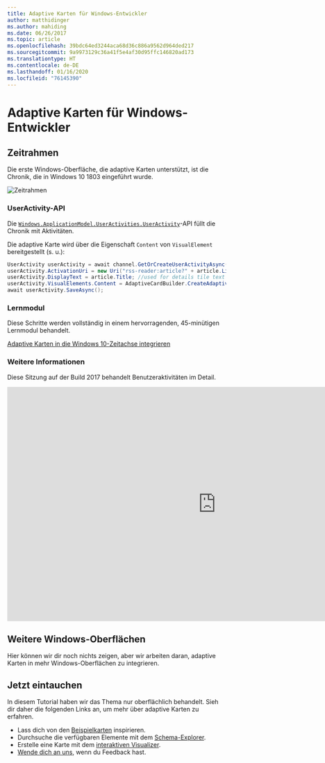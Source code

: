 ```yaml
---
title: Adaptive Karten für Windows-Entwickler
author: matthidinger
ms.author: mahiding
ms.date: 06/26/2017
ms.topic: article
ms.openlocfilehash: 39bdc64ed3244aca68d36c886a9562d964ded217
ms.sourcegitcommit: 9a9973129c36a41f5e4af30d95ffc146820ad173
ms.translationtype: HT
ms.contentlocale: de-DE
ms.lasthandoff: 01/16/2020
ms.locfileid: "76145390"
---
```

# <a name="adaptive-cards-for-windows-developers"></a>Adaptive Karten für Windows-Entwickler

## <a name="timeline"></a>Zeitrahmen

Die erste Windows-Oberfläche, die adaptive Karten unterstützt, ist die Chronik, die in Windows 10 1803 eingeführt wurde. 

![Zeitrahmen](media/windows/timeline.png)

### <a name="useractivity-api"></a>UserActivity-API

Die [`Windows.ApplicationModel.UserActivities.UserActivity`](https://docs.microsoft.com/uwp/api/windows.applicationmodel.useractivities.useractivity)-API füllt die Chronik mit Aktivitäten.

Die adaptive Karte wird über die Eigenschaft `Content` von `VisualElement` bereitgestellt (s. u.):

```csharp
UserActivity userActivity = await channel.GetOrCreateUserActivityAsync(activityId, new HostName("contoso.com"));
userActivity.ActivationUri = new Uri("rss-reader:article?" + article.Link);
userActivity.DisplayText = article.Title; //used for details tile text
userActivity.VisualElements.Content = AdaptiveCardBuilder.CreateAdaptiveCardFromJson(jsonString);
await userActivity.SaveAsync();
```

### <a name="learning-module"></a>Lernmodul

Diese Schritte werden vollständig in einem hervorragenden, 45-minütigen Lernmodul behandelt.

[Adaptive Karten in die Windows 10-Zeitachse integrieren](https://docs.microsoft.com/learn/modules/integrate-app-into-windows-10-timeline/)

### <a name="learn-more"></a>Weitere Informationen

Diese Sitzung auf der Build 2017 behandelt Benutzeraktivitäten im Detail.

<iframe src="https://channel9.msdn.com/Events/Build/2017/B8108/player" width="960" height="540" allowFullScreen frameBorder="0"></iframe>

## <a name="other-windows-surfaces"></a>Weitere Windows-Oberflächen
Hier können wir dir noch nichts zeigen, aber wir arbeiten daran, adaptive Karten in mehr Windows-Oberflächen zu integrieren.

## <a name="dive-in"></a>Jetzt eintauchen

In diesem Tutorial haben wir das Thema nur oberflächlich behandelt. Sieh dir daher die folgenden Links an, um mehr über adaptive Karten zu erfahren.

* Lass dich von den [Beispielkarten](http://adaptivecards.io/samples/) inspirieren.
* Durchsuche die verfügbaren Elemente mit dem [Schema-Explorer](http://adaptivecards.io/explorer).
* Erstelle eine Karte mit dem [interaktiven Visualizer](http://adaptivecards.io/visualizer/index.html?hostApp=Skype).
* [Wende dich an uns](http://adaptivecards.io/connect), wenn du Feedback hast.
